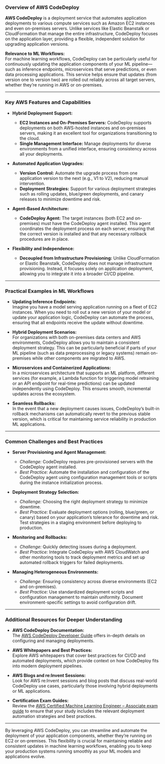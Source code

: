 ### Overview of AWS CodeDeploy

**AWS CodeDeploy** is a deployment service that automates application deployments to various compute services such as Amazon EC2 instances and even on-premises servers. Unlike services like Elastic Beanstalk or CloudFormation that manage the entire infrastructure, CodeDeploy focuses on the application layer, providing a flexible, independent solution for upgrading application versions.

**Relevance to ML Workflows:**  
For machine learning workflows, CodeDeploy can be particularly useful for continuously updating the application components of your ML pipeline—such as inference endpoints, microservices that serve predictions, or even data processing applications. This service helps ensure that updates (from version one to version two) are rolled out reliably across all target servers, whether they’re running in AWS or on-premises.

---

### Key AWS Features and Capabilities

- **Hybrid Deployment Support:**

  - **EC2 Instances and On-Premises Servers:** CodeDeploy supports deployments on both AWS-hosted instances and on-premises servers, making it an excellent tool for organizations transitioning to the cloud.
  - **Single Management Interface:** Manage deployments for diverse environments from a unified interface, ensuring consistency across all your deployments.

- **Automated Application Upgrades:**

  - **Version Control:** Automate the upgrade process from one application version to the next (e.g., V1 to V2), reducing manual intervention.
  - **Deployment Strategies:** Support for various deployment strategies such as rolling updates, blue/green deployments, and canary releases to minimize downtime and risk.

- **Agent-Based Architecture:**

  - **CodeDeploy Agent:** The target instances (both EC2 and on-premises) must have the CodeDeploy agent installed. This agent coordinates the deployment process on each server, ensuring that the correct version is installed and that any necessary rollback procedures are in place.

- **Flexibility and Independence:**
  - **Decoupled from Infrastructure Provisioning:** Unlike CloudFormation or Elastic Beanstalk, CodeDeploy does not manage infrastructure provisioning. Instead, it focuses solely on application deployment, allowing you to integrate it into a broader CI/CD pipeline.

---

### Practical Examples in ML Workflows

- **Updating Inference Endpoints:**  
  Imagine you have a model serving application running on a fleet of EC2 instances. When you need to roll out a new version of your model or update your application logic, CodeDeploy can automate the process, ensuring that all endpoints receive the update without downtime.

- **Hybrid Deployment Scenarios:**  
  For organizations with both on-premises data centers and AWS environments, CodeDeploy allows you to maintain a consistent deployment strategy. This can be particularly beneficial if parts of your ML pipeline (such as data preprocessing or legacy systems) remain on-premises while other components are migrated to AWS.

- **Microservices and Containerized Applications:**  
  In a microservices architecture that supports an ML platform, different services (for example, a Lambda function for triggering model retraining or an API endpoint for real-time predictions) can be updated independently using CodeDeploy. This ensures smooth, incremental updates across the ecosystem.

- **Seamless Rollbacks:**  
  In the event that a new deployment causes issues, CodeDeploy’s built-in rollback mechanisms can automatically revert to the previous stable version, which is critical for maintaining service reliability in production ML applications.

---

### Common Challenges and Best Practices

- **Server Provisioning and Agent Management:**

  - _Challenge:_ CodeDeploy requires pre-provisioned servers with the CodeDeploy agent installed.
  - _Best Practice:_ Automate the installation and configuration of the CodeDeploy agent using configuration management tools or scripts during the instance initialization process.

- **Deployment Strategy Selection:**

  - _Challenge:_ Choosing the right deployment strategy to minimize downtime.
  - _Best Practice:_ Evaluate deployment options (rolling, blue/green, or canary) based on your application’s tolerance for downtime and risk. Test strategies in a staging environment before deploying to production.

- **Monitoring and Rollbacks:**

  - _Challenge:_ Quickly detecting issues during a deployment.
  - _Best Practice:_ Integrate CodeDeploy with AWS CloudWatch and other monitoring tools to track deployment metrics and set up automated rollback triggers for failed deployments.

- **Managing Heterogeneous Environments:**
  - _Challenge:_ Ensuring consistency across diverse environments (EC2 and on-premises).
  - _Best Practice:_ Use standardized deployment scripts and configuration management to maintain uniformity. Document environment-specific settings to avoid configuration drift.

---

### Additional Resources for Deeper Understanding

- **AWS CodeDeploy Documentation:**  
  The [AWS CodeDeploy Developer Guide](https://docs.aws.amazon.com/codedeploy/latest/userguide/welcome.html) offers in-depth details on configuring and managing deployments.

- **AWS Whitepapers and Best Practices:**  
  Explore AWS whitepapers that cover best practices for CI/CD and automated deployments, which provide context on how CodeDeploy fits into modern deployment pipelines.

- **AWS Blogs and re:Invent Sessions:**  
  Look for AWS re:Invent sessions and blog posts that discuss real-world CodeDeploy use cases, particularly those involving hybrid deployments or ML applications.

- **Certification Exam Guides:**  
  Review the [AWS Certified Machine Learning Engineer – Associate exam guide](https://aws.amazon.com/certification/certified-machine-learning-engineer-associate/) to ensure that your study includes the relevant deployment automation strategies and best practices.

---

By leveraging AWS CodeDeploy, you can streamline and automate the deployment of your application components, whether they’re running on EC2 or on-premises. This flexibility is crucial for maintaining reliable and consistent updates in machine learning workflows, enabling you to keep your production systems running smoothly as your ML models and applications evolve.
